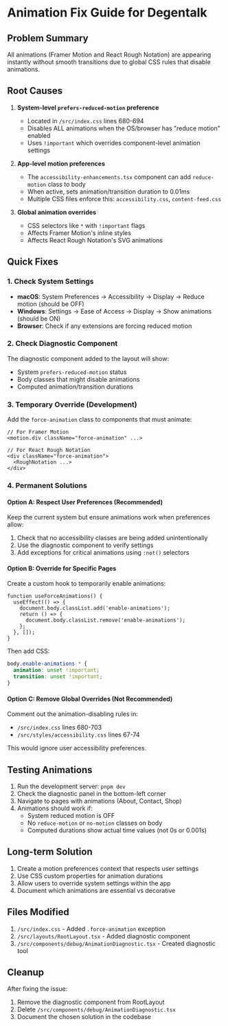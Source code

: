 # Animation Fix Guide for Degentalk

## Problem Summary

All animations (Framer Motion and React Rough Notation) are appearing instantly without smooth transitions due to global CSS rules that disable animations.

## Root Causes

1. **System-level `prefers-reduced-motion` preference**
   - Located in `/src/index.css` lines 680-694
   - Disables ALL animations when the OS/browser has "reduce motion" enabled
   - Uses `!important` which overrides component-level animation settings

2. **App-level motion preferences**
   - The `accessibility-enhancements.tsx` component can add `reduce-motion` class to body
   - When active, sets animation/transition duration to 0.01ms
   - Multiple CSS files enforce this: `accessibility.css`, `content-feed.css`

3. **Global animation overrides**
   - CSS selectors like `*` with `!important` flags
   - Affects Framer Motion's inline styles
   - Affects React Rough Notation's SVG animations

## Quick Fixes

### 1. Check System Settings
- **macOS**: System Preferences → Accessibility → Display → Reduce motion (should be OFF)
- **Windows**: Settings → Ease of Access → Display → Show animations (should be ON)
- **Browser**: Check if any extensions are forcing reduced motion

### 2. Check Diagnostic Component
The diagnostic component added to the layout will show:
- System `prefers-reduced-motion` status
- Body classes that might disable animations
- Computed animation/transition durations

### 3. Temporary Override (Development)
Add the `force-animation` class to components that must animate:

```tsx
// For Framer Motion
<motion.div className="force-animation" ...>

// For React Rough Notation
<div className="force-animation">
  <RoughNotation ...>
</div>
```

### 4. Permanent Solutions

#### Option A: Respect User Preferences (Recommended)
Keep the current system but ensure animations work when preferences allow:

1. Check that no accessibility classes are being added unintentionally
2. Use the diagnostic component to verify settings
3. Add exceptions for critical animations using `:not()` selectors

#### Option B: Override for Specific Pages
Create a custom hook to temporarily enable animations:

```tsx
function useForceAnimations() {
  useEffect(() => {
    document.body.classList.add('enable-animations');
    return () => {
      document.body.classList.remove('enable-animations');
    };
  }, []);
}
```

Then add CSS:
```css
body.enable-animations * {
  animation: unset !important;
  transition: unset !important;
}
```

#### Option C: Remove Global Overrides (Not Recommended)
Comment out the animation-disabling rules in:
- `/src/index.css` lines 680-703
- `/src/styles/accessibility.css` lines 67-74

This would ignore user accessibility preferences.

## Testing Animations

1. Run the development server: `pnpm dev`
2. Check the diagnostic panel in the bottom-left corner
3. Navigate to pages with animations (About, Contact, Shop)
4. Animations should work if:
   - System reduced motion is OFF
   - No `reduce-motion` or `no-motion` classes on body
   - Computed durations show actual time values (not 0s or 0.001s)

## Long-term Solution

1. Create a motion preferences context that respects user settings
2. Use CSS custom properties for animation durations
3. Allow users to override system settings within the app
4. Document which animations are essential vs decorative

## Files Modified

1. `/src/index.css` - Added `.force-animation` exception
2. `/src/layouts/RootLayout.tsx` - Added diagnostic component
3. `/src/components/debug/AnimationDiagnostic.tsx` - Created diagnostic tool

## Cleanup

After fixing the issue:
1. Remove the diagnostic component from RootLayout
2. Delete `/src/components/debug/AnimationDiagnostic.tsx`
3. Document the chosen solution in the codebase